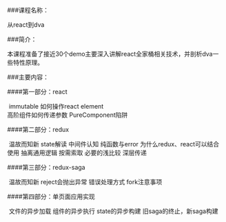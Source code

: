 ###课程名称：

从react到dva

###简介：

本课程准备了接近30个demo主要深入讲解react全家桶相关技术，并剖析dva一些特性原理。

###主要内容：

####第一部分：react

​    immutable
    如何操作react element				
    高阶组件如何传递参数
    PureComponent陷阱

####第二部分：redux

​    温故而知新
    state解读
    中间件认知
    纯函数与error
    为什么redux、react可以结合使用
    抽离通用逻辑
    按需索取
    必要的浅比较
    深层传递

####第三部分：redux-saga

​    温故而知新
    reject会抛出异常
    错误处理方式
    fork注意事项

####第四部分：单页面应用实现

​    文件的异步加载
    组件的异步执行
    state的异步构建
    旧saga的终止，新saga构建